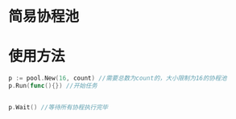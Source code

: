 # 简易协程池

# 使用方法 
```go
p := pool.New(16, count) //需要总数为count的，大小限制为16的协程池
p.Run(func(){}) //开始任务


p.Wait() //等待所有协程执行完毕
```